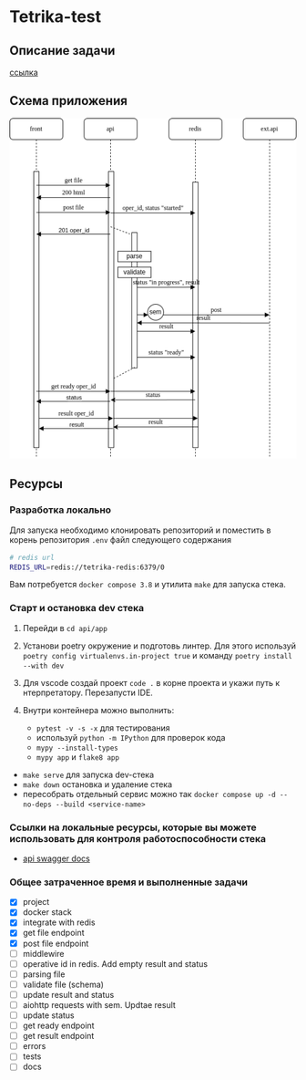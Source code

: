 # Tetrika-test

## Описание задачи

[ссылка](https://gist.github.com/KonstantinKlepikov/9e4a882e7ec5456ee30393546505c55d)

## Схема приложения

![tetrika](tetrika_scheme.png)

## Ресурсы

### Разработка локально

Для запуска необходимо клонировать репозиторий и поместить в корень репозитория `.env` файл следующего содержания

```bash
# redis url
REDIS_URL=redis://tetrika-redis:6379/0
```

Вам потребуется `docker compose 3.8` и утилита `make` для запуска стека.

### Старт и остановка dev стека

1. Перейди в `cd api/app`
2. Установи poetry окружение и подготовь линтер. Для этого используй `poetry config virtualenvs.in-project true` и команду `poetry install --with dev`
3. Для vscode создай проект `code .` в корне проекта и укажи путь к нтерпретатору. Перезапусти IDE.
4. Внутри контейнера можно выполнить:

    - `pytest -v -s -x` для тестирования
    - используй `python -m IPython` для проверок кода
    - `mypy --install-types`
    - `mypy app` и `flake8 app`

- `make serve` для запуска dev-стека
- `make down` остановка и удаление стека
- пересобрать отдельный сервис можно так `docker compose up -d --no-deps --build <service-name>`

### Ссылки на локальные ресурсы, которые вы можете использовать для контроля работоспособности стека

- [api swagger docs](http://localhost:8301/docs/)

### Общее затраченное время и выполненные задачи

- [x] project
- [x] docker stack
- [x] integrate with redis
- [x] get file endpoint
- [x] post file endpoint
- [ ] middlewire
- [ ] operative id in redis. Add empty result and status
- [ ] parsing file
- [ ] validate file (schema)
- [ ] update result and status
- [ ] aiohttp requests with sem. Updtae result
- [ ] update status
- [ ] get ready endpoint
- [ ] get result endpoint
- [ ] errors
- [ ] tests
- [ ] docs
